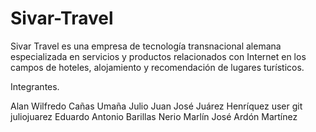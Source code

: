 # Sivar-Travel
Sivar Travel es una empresa de tecnología transnacional alemana especializada en servicios y productos relacionados con Internet en los campos de hoteles, alojamiento y recomendación de lugares turísticos.


Integrantes.

Alan Wilfredo Cañas Umaña
Julio Juan José Juárez Henríquez    user git  juliojuarez
Eduardo Antonio Barillas Nerio
Marlín José Ardón Martínez

